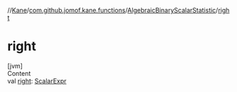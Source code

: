 //[Kane](../../index.md)/[com.github.jomof.kane.functions](../index.md)/[AlgebraicBinaryScalarStatistic](index.md)/[right](right.md)



# right  
[jvm]  
Content  
val [right](right.md): [ScalarExpr](../../com.github.jomof.kane.impl/-scalar-expr/index.md)  




